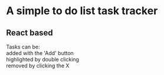 # A simple to do list task tracker
## React based
Tasks can be: <br>
added with the 'Add' button <br>
highlighted by double clicking <br>
removed by clicking the X <br>